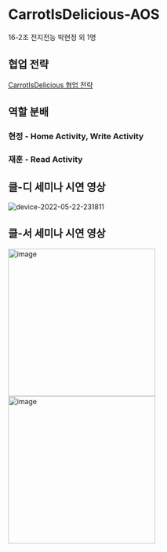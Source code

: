 # CarrotIsDelicious-AOS
16-2조 전지전능 박현정 외 1명

## 협업 전략
[CarrotIsDelicious 협업 전략](https://www.notion.so/Git-Coding-Convention-5d63ee67898c4bc3b6aba4bd25eb7e93)

## 역할 분배
### 현정 - Home Activity, Write Activity
### 재훈 - Read Activity

## 클-디 세미나 시연 영상
![device-2022-05-22-231811](https://user-images.githubusercontent.com/81394850/169700110-db8ec7cb-e8cc-4a9f-8950-51bf4e6f6137.gif)


## 클-서 세미나 시연 영상
<img width="300" alt="image" src="https://user-images.githubusercontent.com/81394850/172053942-37d68c62-346e-468e-a732-e2034d3b8257.png">
<img width="300" alt="image" src="https://user-images.githubusercontent.com/81394850/172053918-340fc8c2-0cf0-4e14-8d00-904d9bd92445.png">
